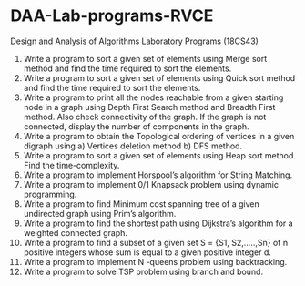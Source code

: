 # DAA-Lab-programs-RVCE
Design and Analysis of Algorithms Laboratory Programs (18CS43)

1) Write a program to sort a given set of elements using Merge sort method and find the time required to sort the elements.
2) Write a program to sort a given set of elements using Quick sort method and find the time required to sort the elements.
3) Write a program to print all the nodes reachable from a given starting node in a graph using Depth First Search method and Breadth First method. Also check connectivity of the graph. If the graph is not connected, display the number of components in the graph.
4) Write a program to obtain the Topological ordering of vertices in a given digraph using a) Vertices deletion method b) DFS method.
5) Write a program to sort a given set of elements using Heap sort method. Find the time-complexity.
6) Write a program to implement Horspool’s algorithm for String Matching.
7) Write a program to implement 0/1 Knapsack problem using dynamic programming.
8) Write a program to find Minimum cost spanning tree of a given undirected graph using Prim’s algorithm.
9) Write a program to find the shortest path using Dijkstra’s algorithm for a weighted connected graph.
10) Write a program to find a subset of a given set S = {S1, S2,.....,Sn} of n positive integers whose sum is equal to a given positive integer d.
11) Write a program to implement N -queens problem using backtracking.
12) Write a program to solve TSP problem using branch and bound.
